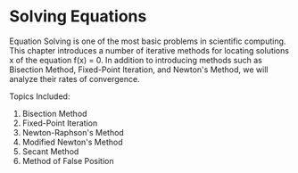 # Solving Equations

Equation Solving is one of the most basic problems in scientific computing. This chapter introduces a number of iterative methods for locating solutions x of the equation f(x) = 0. 
In addition to introducing methods such as Bisection Method, Fixed-Point Iteration, and Newton's Method, we will analyze their rates of convergence. 

Topics Included:
 1. Bisection Method
 2. Fixed-Point Iteration
 3. Newton-Raphson's Method
 4. Modified Newton's Method
 5. Secant Method
 6. Method of False Position
